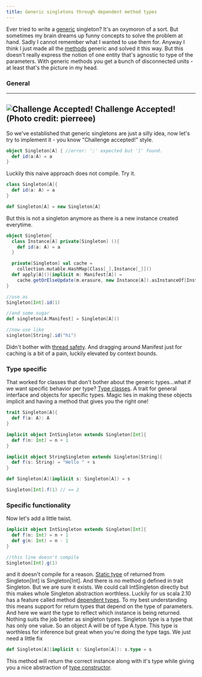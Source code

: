 ```yaml
---
title: Generic singletons through dependent method types
---
```


Ever
tried to write a
[generic](http://en.wikipedia.org/wiki/Generic_programming "Generic programming")
singleton? It's an oxymoron of a sort. But sometimes my brain dreams up
funny concepts to solve the problem at hand. Sadly I cannot remember
what I wanted to use them for. Anyway I think I just made all the
[methods](http://en.wikipedia.org/wiki/Method_%28computer_programming%29 "Method (computer programming)")
generic and solved it this way. But this doesn't really express the
notion of one entity that's agnostic to type of the parameters. With
generic methods you get a bunch of disconnected units - at least that's
the picture in my head.

### General

 --------------
 ![Challenge Accepted!](http://farm8.static.flickr.com/7192/6857158741_a4e3d23649_m.jpg "Challenge Accepted!")
 Challenge Accepted! (Photo credit: pierreee)
 --------------

So we've
established that generic singletons are just a silly idea, now let's try
to implement it - you know "Challenge accepted!" style.

```scala
object Singleton[A] { //error: ';' expected but '[' found.
  def id(a:A) = a
}
```

Luckily this naive approach does not compile. Try it.

```scala
class Singleton[A]{
  def id(a: A) = a 
}

def Singleton[A] = new Singleton[A]
```

But this is not a singleton anymore as there is a new instance created
everytime.

```scala
object Singleton{
  class Instance[A] private[Singleton] (){
    def id(a: A) = a 
  }

  private[Singleton] val cache = 
    collection.mutable.HashMap[Class[_],Instance[_]]()
  def apply[A]()(implicit m: Manifest[A]) = 
    cache.getOrElseUpdate(m.erasure, new Instance[A]).asInstanceOf[Instance[A]]
}

//use as
Singleton[Int].id(1)

//and some sugar
def singleton[A:Manifest] = Singleton[A]()

//now use like
singleton[String].id("hi")
```

Didn't bother with [thread
safety](http://en.wikipedia.org/wiki/Thread_safety "Thread safety"). And
dragging around Manifest just for caching is a bit of a pain, luckily
elevated by context bounds.

### Type specific

That worked for classes that don't bother about the generic types...what
if we want specific behavior per type? [Type
classes](http://en.wikipedia.org/wiki/Type_class "Type class"). 
A trait for general interface and objects for specific types. Magic lies
in making these objects implicit and having a method that gives you the
right one!

```scala
trait Singleton[A]{
  def f(a: A): A
}

implicit object IntSingleton extends Singleton[Int]{
  def f(n: Int) = n + 1
}

implicit object StringSingleton extends Singleton[String]{
  def f(s: String) = "Hello " + s
}

def Singleton[A](implicit s: Singleton[A]) = s

Singleton[Int].f(1) // == 2
```

### Specific functionality

Now let's add a little twist.

```scala
implicit object IntSingleton extends Singleton[Int]{
  def f(n: Int) = n + 1
  def g(n: Int) = n - 1
}

//this line doesn't compile
Singleton[Int].g(1)
```

and it doesn't compile for a reason. [Static
type](http://en.wikipedia.org/wiki/Type_system "Type system") of
returned from Singleton[Int] is Singleton[Int]. And there is no method g
defined in trait Singleton. But we are sure it exists. We could call
IntSingleton directly but this makes whole Singleton abstraction
worthless. Luckily for us scala 2.10 has a feature called method
[dependent
types](http://en.wikipedia.org/wiki/Dependent_type "Dependent type"). To
my best understanding this means support for return types that depend on
the type of parameters. And here we want the type to reflect which
instance is being returned. Nothing suits the job better as singleton
types. Singleton type is a type that has only one value. So an object A
will be of type A.type. This type is worthless for inference but great
when you're doing the type tags. We just need a little fix

```scala
def Singleton[A](implicit s: Singleton[A]): s.type = s
```

This method will return the correct instance along with it's type while
giving you a nice abstraction of [type
constructor](http://en.wikipedia.org/wiki/Type_constructor "Type constructor").
 
